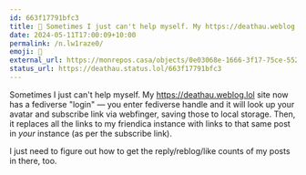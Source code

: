 ```yaml
---
id: 663f17791bfc3
title: 💬 Sometimes I just can't help myself. My https://deathau.weblog.lol...
date: 2024-05-11T17:00:09+10:00
permalink: /n.lw1raze0/
emoji: 💬
external_url: https://monrepos.casa/objects/0e03068e-1666-3f17-75ce-552183016223
status_url: https://deathau.status.lol/663f17791bfc3
---
```


Sometimes I just can't help myself. My https://deathau.weblog.lol site now has a fediverse "login" — you enter fediverse handle and it will look up your avatar and subscribe link via webfinger, saving those to local storage.
Then, it replaces all the links to my friendica instance with links to that same post in *your* instance (as per the subscribe link).

I just need to figure out how to get the reply/reblog/like counts of my posts in there, too.
